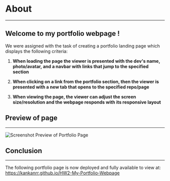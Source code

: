 # About
- - - -
## Welcome to my portfolio webpage !

We were assigned with the task of creating a portfolio landing page which displays the following criteria:

1. **When loading the page the viewer is presented with the dev's name, photo/avatar, and a navbar with links that jump to the specified section**

2. **When clicking on a link from the portfolio section, then the viewer is presented with a new tab that opens to the specified repo/page**

3. **When viewing the page, the viewer can adjust the screen size/resolution and the webpage responds with its responsive layout**

## Preview of page
- - - -

![Screenshot Preview of Portfolio Page](./assets/css/images/pageprev.PNG)

## Conclusion
- - - -

The following portfolio page is now deployed and fully available to view at:
https://kankanrr.github.io/HW2-My-Portfolio-Webpage
